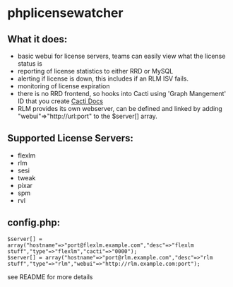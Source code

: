 phplicensewatcher
=================

What it does:
-------------

 - basic webui for license servers, teams can easily view what the license status is
 - reporting of license statistics to either RRD or MySQL
 - alerting if license is down, this includes if an RLM ISV fails.
 - monitoring of license expiration
 - there is no RRD frontend, so hooks into Cacti using 'Graph Mangement' ID that you create [Cacti Docs](http://docs.cacti.net/manual:087:8_rrdtool.05_external_rrds)
 - RLM provides its own webserver, can be defined and linked by adding "webui"=>"http://url:port" to the $server[] array.

Supported License Servers:
--------------------------
 - flexlm
 - rlm
 - sesi
 - tweak
 - pixar
 - spm
 - rvl

config.php:
-----------
    $server[] = array("hostname"=>"port@flexlm.example.com","desc"=>"flexlm stuff","type"=>"flexlm","cacti"=>"0000");
    $server[] = array("hostname"=>"port@rlm.example.com","desc"=>"rlm stuff","type"=>"rlm","webui"=>"http://rlm.example.com:port");


see README for more details
